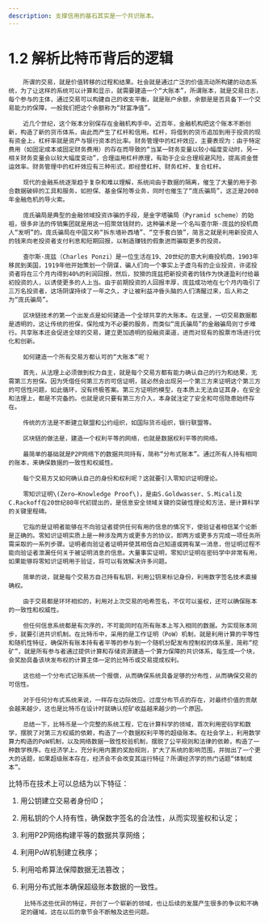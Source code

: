```yaml
---
description: 支撑信用的基石其实是一个共识账本。
---
```


# 1.2 解析比特币背后的逻辑

        所谓的交易，就是价值转移的过程和结果。社会就是通过广泛的价值流动所构建的动态系统，为了让这样的系统可以计算和显示，就需要建造一个“大账本”，所谓账本，就是交易日志，每个参与的主体，通过交易可以构建自己的收支平衡，就是账户余额，余额是是否具备下一个交易能力的保障，一般我们把这个余额称为“财富净值”。

        近几个世纪，这个账本分别保存在金融机构手中。近百年，金融机构把这个账本不断创新，构造了新的货币体系，由此而产生了杠杆和信用。杠杆，将借到的货币追加到用于投资的现有资金上，杠杆率就是资产与银行资本的比率。财务管理中的杠杆效应，主要表现为：由于特定费用（如固定成本或固定财务费用）的存在而导致的“当某一财务变量以较小幅度变动时，另一相关财务变量会以较大幅度变动”，合理运用杠杆原理，有助于企业合理规避风险，提高资金营运效率。财务管理中的杠杆效应有三种形式，即经营杠杆、财务杠杆、复合杠杆。

        现代的金融系统逐渐趋于复杂和难以理解，系统间由于数据的隔离，催生了大量的用于弥合数据破碎的工具和服务，如担保、基金保险等业务，同时也催生了“庞氏骗局”，这正是2008年金融危机的导火索。

        庞氏骗局是典型的金融领域投资诈骗的手段，是金字塔骗局（Pyramid scheme）的始祖，很多非法的传销集团就是用这一招聚敛钱财的，这种骗术是一个名叫查尔斯·庞兹的投机商人“发明”的。庞氏骗局在中国又称“拆东墙补西墙”、“空手套白狼”，简言之就是利用新投资人的钱来向老投资者支付利息和短期回报，以制造赚钱的假象进而骗取更多的投资。

        查尔斯·庞兹（Charles Ponzi）是一位生活在19、20世纪的意大利裔投机商，1903年移民到美国，1919年他开始策划一个阴谋，骗人们向一个事实上子虚乌有的企业投资，许诺投资者将在三个月内得到40%的利润回报，然后，狡猾的庞兹把新投资者的钱作为快速盈利付给最初投资的人，以诱使更多的人上当。由于前期投资的人回报丰厚，庞兹成功地在七个月内吸引了三万名投资者，这场阴谋持续了一年之久，才让被利益冲昏头脑的人们清醒过来，后人称之为“庞氏骗局”。

        区块链技术的第一个出发点是如何建造一个全球共享的大账本。在这里，一切交易数据都是透明的，这让传统的担保，保险成为不必要的服务，而类似“庞氏骗局”的金融骗局则寸步难行。共享账本还会促进全球的交易，建立更加透明的投融资渠道，进而对现有的股票市场进行优化和创新。

        如何建造一个所有交易方都认可的“大账本”呢？

        首先，从法理上必须做到权力自主，就是每个交易方都有能力确认自己的行为和结果，无需第三方担保。因为凭借任何第三方的可信证明，就必然会出现另一个第三方来证明这个第三方的可信性问题，如此循环，没有终极答案。第三方证明的模型，在本质上无法自证其身，在安全和法理上，都是不完备的。也就是说只要有第三方介入，本身就注定了安全和可信隐患始终存在。

        传统的方法是不断建立联盟和公约组织，如国际货币组织，银行联盟等。

        区块链的做法是，建造一个权利平等的网络，也就是数据权利平等的网络。

        最简单的基础就是P2P网络下的数据共同持有，简称“分布式账本”。通过所有人持有相同的账本，来确保数据的一致性和权威性。

        每个交易方又如何确认自己的身份和权利呢？这就要引入零知识证明理论。

        零知识证明\(Zero—Knowledge Proof\)，是由S.Goldwasser、S.Micali及C.Rackoff在20世纪80年代初提出的，是信息安全领域关键的突破性理论和方法，是计算科学的关键里程碑。

        它指的是证明者能够在不向验证者提供任何有用的信息的情况下，使验证者相信某个论断是正确的。零知识证明实质上是一种涉及两方或更多方的协议，即两方或更多方完成一项任务所需采取的一系列步骤。证明者向验证者证明并使其相信自己知道或拥有某一消息，但证明过程不能向验证者泄漏任何关于被证明消息的信息。大量事实证明，零知识证明在密码学中非常有用，如果能够将零知识证明用于验证，将可以有效解决许多问题。

        简单的说，就是每个交易方自己持有私钥，利用公钥来标记身份，利用数字签名技术直接确权。

        由于交易都是环环相扣的，利用对上次交易的哈希签名，不仅可以鉴权，还可以确保账本的一致性和权威性。

        但任何信息系统都是有次序的，不可能同时在所有账本上写入相同的数据。为实现账本同步，就要引进共识机制。在比特币中，采用的是工作证明（PoW）机制，就是利用计算的平等性和随机性特征，确保所有账本持有者平等的参与到一个随机分配发布控制权的体系里，简称“挖矿”，就是所有参与者通过提供计算和存储资源建造一个算力保障的共识体系，每生成一个块，会奖励具备该块发布权的计算主体一定的比特币或交易提成权利。

        这也给一个分布式记账系统一个报偿，从而确保系统具备足够的分布性，从而确保交易的可信性。

        对于任何分布式系统来说，一样存在边际效应。过度分布节点的存在，对最终价值的贡献会越来越少，这也是比特币在设计时就确认挖矿收益越来越少的一个原因。

        总结一下，比特币是一个完整的系统工程，它在计算科学的领域，首次利用密码学和数学，摆脱了对第三方权威的依赖，构造了一个数据权利平等的超级账本。在社会学上，利用数学算力构造的PoW机制，以及网络数据一致性校验机制，摆脱了公平规则和法律的依赖，构造了一种数学秩序。在经济学上，充分利用内置的奖励规则，扩大了系统的影响范围，并抛出了一个更大的话题，如果超级账本存在，经济会不会改变其运行特征？所谓经济学的热门话题“体制成本”。

比特币在技术上可以总结为以下特征：

1. 用公钥建立交易者身份ID；
2. 用私钥的个人持有性，确保数字签名的合法性，从而实现鉴权和认定；
3. 利用P2P网络构建平等的数据共享网络；
4. 利用PoW机制建立秩序；
5. 利用哈希算法保障数据无法篡改；
6. 利用分布式账本确保超级账本数据的一致性。

        比特币这些优异的特征，开创了一个崭新的领域，也让后续的发展产生很多的争议和不确定的疆域，这在以后的章节会不断触及这些问题。

